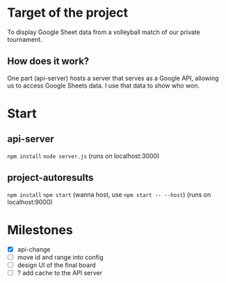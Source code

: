 # Target of the project

To display Google Sheet data from a volleyball match of our private tournament.

## How does it work?

One part (api-server) hosts a server that serves as a Google API, allowing us to access Google Sheets data. I use that data to show who won.

# Start

## api-server

`npm install`
`node server.js`
(runs on localhost:3000)

## project-autoresults

`npm install`
`npm start` (wanna host, use `npm start -- --host`)
(runs on localhost:9000)

# Milestones

- [x] api-change
- [ ] move id and range into config
- [ ] design UI of the final board
- [ ] ? add cache to the API server
